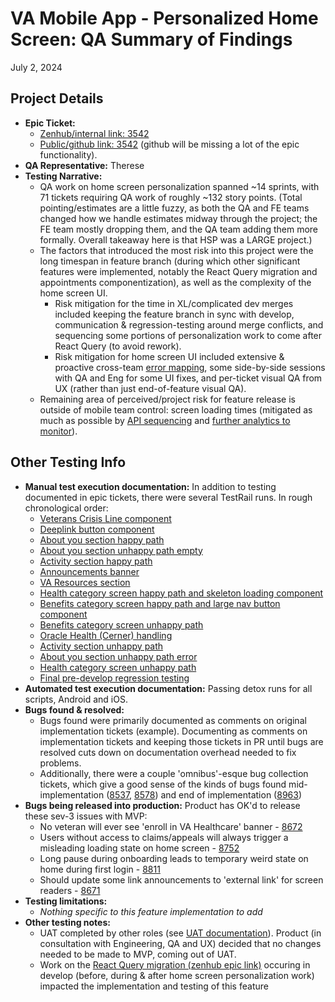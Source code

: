 # VA Mobile App - Personalized Home Screen: QA Summary of Findings 
July 2, 2024

## Project Details
- **Epic Ticket:**
  - [Zenhub/internal link: 3542](https://app.zenhub.com/workspaces/va-mobile-60f1a34998bc75000f2a489f/issues/gh/department-of-veterans-affairs/va-mobile-app/3542)
  - [Public/github link: 3542](https://github.com/department-of-veterans-affairs/va-mobile-app/issues/3542) (github will be missing a lot of the epic functionality).
- **QA Representative:** Therese
- **Testing Narrative:**
  - QA work on home screen personalization spanned ~14 sprints, with 71 tickets requiring QA work of roughly ~132 story points. (Total pointing/estimates are a little fuzzy, as both the QA and FE teams changed how we handle estimates midway through the project; the FE team mostly dropping them, and the QA team adding them more formally. Overall takeaway here is that HSP was a LARGE project.)
  - The factors that introduced the most risk into this project were the long timespan in feature branch (during which other significant features were implemented, notably the React Query migration and appointments componentization), as well as the complexity of the home screen UI. 
    - Risk mitigation for the time in XL/complicated dev merges included keeping the feature branch in sync with develop, communication & regression-testing around merge conflicts, and sequencing some portions of personalization work to come after React Query (to avoid rework).
    - Risk mitigation for home screen UI included extensive & proactive cross-team [error mapping](https://app.mural.co/t/adhoccorporateworkspace2583/m/adhoccorporateworkspace2583/1704381519703/cd6d78c5824a5fb0cc8b26597f0ad271072df8f2?sender=ua1b5a2ce4f32e881fea53492), some side-by-side sessions with QA and Eng for some UI fixes, and per-ticket visual QA from UX (rather than just end-of-feature visual QA).
  - Remaining area of perceived/project risk for feature release is outside of mobile team control: screen loading times (mitigated as much as possible by [API sequencing](https://github.com/department-of-veterans-affairs/va-mobile-app/issues/8143) and [further analytics to monitor](https://github.com/department-of-veterans-affairs/va-mobile-app/issues/8570)).

## Other Testing Info 
- **Manual test execution documentation:** In addition to testing documented in epic tickets, there were several TestRail runs. In rough chronological order:
    - [Veterans Crisis Line component](https://dsvavsp.testrail.io/index.php?/runs/view/5217&group_by=cases:section_id&group_order=asc)
    - [Deeplink button component](https://dsvavsp.testrail.io/index.php?/runs/view/5241&group_by=cases:section_id&group_order=asc)
    - [About you section happy path](https://dsvavsp.testrail.io/index.php?/runs/view/5289&group_by=cases:section_id&group_order=asc)
    - [About you section unhappy path empty](https://dsvavsp.testrail.io/index.php?/runs/view/5299&group_by=cases:section_id&group_order=asc)
    - [Activity section happy path](https://dsvavsp.testrail.io/index.php?/runs/view/5291&group_by=cases:section_id&group_order=asc)
    - [Announcements banner](https://dsvavsp.testrail.io/index.php?/runs/view/5300&group_by=cases:section_id&group_order=asc)
    - [VA Resources section](https://dsvavsp.testrail.io/index.php?/runs/view/5315&group_by=cases:section_id&group_order=asc)
    - [Health category screen happy path and skeleton loading component](https://dsvavsp.testrail.io/index.php?/runs/view/5361&group_by=cases:section_id&group_order=asc)
    - [Benefits category screen happy path and large nav button component](https://dsvavsp.testrail.io/index.php?/runs/view/5366&group_by=cases:section_id&group_order=asc)
    - [Benefits category screen unhappy path](https://dsvavsp.testrail.io/index.php?/runs/view/5425&group_by=cases:section_id&group_order=asc)
    - [Oracle Health (Cerner) handling](https://dsvavsp.testrail.io/index.php?/runs/view/5433&group_by=cases:section_id&group_order=asc)
    - [Activity section unhappy path](https://dsvavsp.testrail.io/index.php?/runs/view/5503&group_by=cases:section_id&group_order=asc)
    - [About you section unhappy path error](https://dsvavsp.testrail.io/index.php?/runs/view/5426&group_by=cases:section_id&group_order=asc)
    - [Health category screen unhappy path](https://dsvavsp.testrail.io/index.php?/runs/view/5504&group_by=cases:section_id&group_order=asc)
    - [Final pre-develop regression testing](https://dsvavsp.testrail.io/index.php?/runs/view/5653&group_by=cases:section_id&group_order=asc)
- **Automated test execution documentation:** Passing detox runs for all scripts, Android and iOS.
- **Bugs found & resolved:**
  - Bugs found were primarily documented as comments on original implementation tickets (example). Documenting as comments on implementation tickets and keeping those tickets in PR until bugs are resolved cuts down on documentation overhead needed to fix problems.
  - Additionally, there were a couple 'omnibus'-esque bug collection tickets, which give a good sense of the kinds of bugs found mid-implementation ([8537](https://github.com/department-of-veterans-affairs/va-mobile-app/issues/8537), [8578](https://github.com/department-of-veterans-affairs/va-mobile-app/issues/8578)) and end of implementation ([8963](https://github.com/department-of-veterans-affairs/va-mobile-app/issues/8963))
- **Bugs being released into production:** Product has OK'd to release these sev-3 issues with MVP:
  - No veteran will ever see 'enroll in VA Healthcare' banner - [8672](https://github.com/department-of-veterans-affairs/va-mobile-app/issues/8672)
  - Users without access to claims/appeals will always trigger a misleading loading state on home screen - [8752](https://github.com/department-of-veterans-affairs/va-mobile-app/issues/8752)
  - Long pause during onboarding leads to temporary weird state on home during first login - [8811](https://github.com/department-of-veterans-affairs/va-mobile-app/issues/8811)
  - Should update some link announcements to 'external link' for screen readers - [8671](https://github.com/department-of-veterans-affairs/va-mobile-app/issues/8671)
- **Testing limitations:**
  - _Nothing specific to this feature implementation to add_
- **Other testing notes:**
  - UAT completed by other roles (see [UAT documentation](https://github.com/department-of-veterans-affairs/va.gov-team/tree/master/products/va-mobile-app/features/design-personalization/uat)). Product (in consultation with Engineering, QA and UX) decided that no changes needed to be made to MVP, coming out of UAT.
   - Work on the [React Query migration (zenhub epic link)](https://app.zenhub.com/workspaces/va-mobile-60f1a34998bc75000f2a489f/issues/gh/department-of-veterans-affairs/va-mobile-app/6729) occuring in develop (before, during & after home screen personalization work) impacted the implementation and testing of this feature



